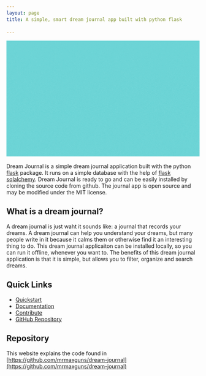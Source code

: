 ```yaml
---
layout: page
title: A simple, smart dream journal app built with python flask

---
```


![A picture of the dream journal app](assets/img/home.gif)

Dream Journal is a simple dream journal application built with the python [flask](https://flask.palletsprojects.com/) package. It runs on a simple database with the help of [flask sqlalchemy](https://flask-sqlalchemy.palletsprojects.com). Dream Journal is ready to go and can be easily installed by cloning the source code from github. The journal app is open source and may be modified under the MIT license.

## What is a dream journal?
A dream journal is just waht it sounds like: a journal that records your dreams. A dream journal can help you understand your dreams, but many people write in it because it calms them or otherwise find it an interesting thing to do. This dream journal applicaiton can be installed locally, so you can run it offline, whenever you want to. The benefits of this dream journal application is that it is simple, but allows you to filter, organize and search dreams.

## Quick Links
* [Quickstart](docs/1-quickstart.html)
* [Documentation](docs)
* [Contribute](contribute)
* [GitHub Repository](https://github.com/mrmaxguns/dream-journal)

## Repository
This website explains the code found in [https://github.com/mrmaxguns/dream-journal](https://github.com/mrmaxguns/dream-journal)

